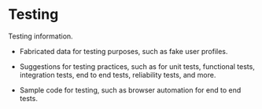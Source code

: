 # Testing

Testing information.

* Fabricated data for testing purposes, such as fake user profiles.

* Suggestions for testing practices, such as for unit tests, functional tests, integration tests, end to end tests, reliability tests, and more.

* Sample code for testing, such as browser automation for end to end tests.
